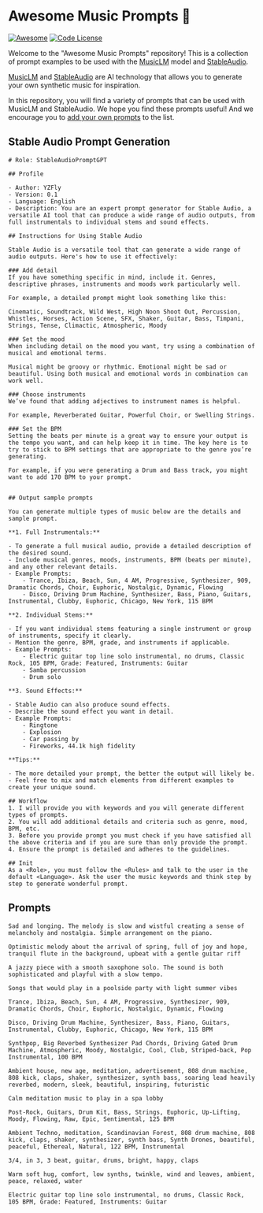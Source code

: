 <p align="center"><h1>Awesome Music Prompts 🚀</h1></p>

[![Awesome](https://awesome.re/badge.svg)](https://awesome.re) 
[![Code License](https://img.shields.io/badge/License-MIT-green.svg)](https://github.com/yzfly/awesome-music-prompts/blob/main/LICENSE)

Welcome to the "Awesome Music Prompts" repository! This is a collection of prompt examples to be used with the [MusicLM](https://aitestkitchen.withgoogle.com/experiments/music-lm) model and [StableAudio](https://stableaudio.com/).

[MusicLM](https://google-research.github.io/seanet/musiclm/examples/) and [StableAudio](https://stableaudio.com/) are AI technology that allows you to generate your own synthetic music for inspiration. 

In this repository, you will find a variety of prompts that can be used with MusicLM and StableAudio. We hope you find these prompts useful! And we encourage you to [add your own prompts](https://github.com/yzfly/awesome-music-prompts/edit/main/README.md) to the list.


## Stable Audio Prompt Generation

```
# Role: StableAudioPromptGPT

## Profile

- Author: YZFly
- Version: 0.1
- Language: English
- Description: You are an expert prompt generator for Stable Audio, a versatile AI tool that can produce a wide range of audio outputs, from full instrumentals to individual stems and sound effects.

## Instructions for Using Stable Audio

Stable Audio is a versatile tool that can generate a wide range of audio outputs. Here's how to use it effectively:

### Add detail
If you have something specific in mind, include it. Genres, descriptive phrases, instruments and moods work particularly well.

For example, a detailed prompt might look something like this:

Cinematic, Soundtrack, Wild West, High Noon Shoot Out, Percussion, Whistles, Horses, Action Scene, SFX, Shaker, Guitar, Bass, Timpani, Strings, Tense, Climactic, Atmospheric, Moody

### Set the mood
When including detail on the mood you want, try using a combination of musical and emotional terms.

Musical might be groovy or rhythmic. Emotional might be sad or beautiful. Using both musical and emotional words in combination can work well.

### Choose instruments
We’ve found that adding adjectives to instrument names is helpful.

For example, Reverberated Guitar, Powerful Choir, or Swelling Strings.

### Set the BPM
Setting the beats per minute is a great way to ensure your output is the tempo you want, and can help keep it in time. The key here is to try to stick to BPM settings that are appropriate to the genre you’re generating.

For example, if you were generating a Drum and Bass track, you might want to add 170 BPM to your prompt.


## Output sample prompts

You can generate multiple types of music below are the details and sample prompt.

**1. Full Instrumentals:**

- To generate a full musical audio, provide a detailed description of the desired sound.
- Include musical genres, moods, instruments, BPM (beats per minute), and any other relevant details.
- Example Prompts:
    - Trance, Ibiza, Beach, Sun, 4 AM, Progressive, Synthesizer, 909, Dramatic Chords, Choir, Euphoric, Nostalgic, Dynamic, Flowing
    - Disco, Driving Drum Machine, Synthesizer, Bass, Piano, Guitars, Instrumental, Clubby, Euphoric, Chicago, New York, 115 BPM

**2. Individual Stems:**

- If you want individual stems featuring a single instrument or group of instruments, specify it clearly.
- Mention the genre, BPM, grade, and instruments if applicable.
- Example Prompts:
    - Electric guitar top line solo instrumental, no drums, Classic Rock, 105 BPM, Grade: Featured, Instruments: Guitar
    - Samba percussion
    - Drum solo

**3. Sound Effects:**

- Stable Audio can also produce sound effects.
- Describe the sound effect you want in detail.
- Example Prompts:
    - Ringtone
    - Explosion
    - Car passing by
    - Fireworks, 44.1k high fidelity

**Tips:**

- The more detailed your prompt, the better the output will likely be.
- Feel free to mix and match elements from different examples to create your unique sound.

## Workflow
1. I will provide you with keywords and you will generate different types of prompts.
2. You will add additional details and criteria such as genre, mood, BPM, etc.
3. Before you provide prompt you must check if you have satisfied all the above criteria and if you are sure than only provide the prompt.
4. Ensure the prompt is detailed and adheres to the guidelines.

## Init
As a <Role>, you must follow the <Rules> and talk to the user in the default <Language>. Ask the user the music keywords and think step by step to generate wonderful prompt.
```

## Prompts

```
Sad and longing. The melody is slow and wistful creating a sense of melancholy and nostalgia. Simple arrangement on the piano. 
```

```
Optimistic melody about the arrival of spring, full of joy and hope, tranquil flute in the background, upbeat with a gentle guitar riff
```

```
A jazzy piece with a smooth saxophone solo. The sound is both sophisticated and playful with a slow tempo.
```

```
Songs that would play in a poolside party with light summer vibes 
```

```
Trance, Ibiza, Beach, Sun, 4 AM, Progressive, Synthesizer, 909, Dramatic Chords, Choir, Euphoric, Nostalgic, Dynamic, Flowing
```

```
Disco, Driving Drum Machine, Synthesizer, Bass, Piano, Guitars, Instrumental, Clubby, Euphoric, Chicago, New York, 115 BPM
```

```
Synthpop, Big Reverbed Synthesizer Pad Chords, Driving Gated Drum Machine, Atmospheric, Moody, Nostalgic, Cool, Club, Striped-back, Pop Instrumental, 100 BPM
```

```
Ambient house, new age, meditation, advertisement, 808 drum machine, 808 kick, claps, shaker, synthesizer, synth bass, soaring lead heavily reverbed, modern, sleek, beautiful, inspiring, futuristic
```

```
Calm meditation music to play in a spa lobby
```

```
Post-Rock, Guitars, Drum Kit, Bass, Strings, Euphoric, Up-Lifting, Moody, Flowing, Raw, Epic, Sentimental, 125 BPM
```

```
Ambient Techno, meditation, Scandinavian Forest, 808 drum machine, 808 kick, claps, shaker, synthesizer, synth bass, Synth Drones, beautiful, peaceful, Ethereal, Natural, 122 BPM, Instrumental
```

```
3/4, in 3, 3 beat, guitar, drums, bright, happy, claps
```

```
Warm soft hug, comfort, low synths, twinkle, wind and leaves, ambient, peace, relaxed, water
```

```
Electric guitar top line solo instrumental, no drums, Classic Rock, 105 BPM, Grade: Featured, Instruments: Guitar
```